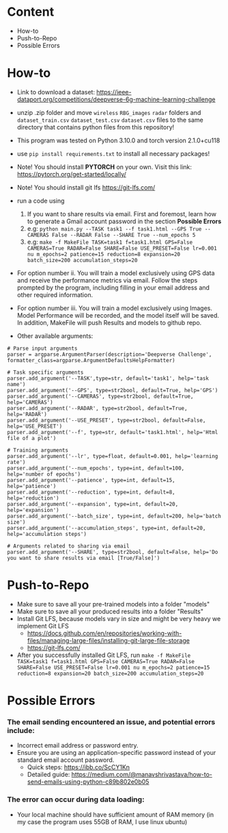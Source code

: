 # Content
- How-to
- Push-to-Repo
- Possible Errors

# How-to
- Link to download a dataset: https://ieee-dataport.org/competitions/deepverse-6g-machine-learning-challenge

- unzip .zip folder and move `wireless` `RBG_images` `radar` folders and `dataset_train.csv` `dataset_test.csv` `dataset.csv` files to the same directory that contains python files from this repository! 

- This program was tested on Python 3.10.0 and torch version 2.1.0+cu118

- use `pip install requirements.txt` to install all necessary packages!

- Note! You should install **PYTORCH** on your own. Visit this link: https://pytorch.org/get-started/locally/

- Note! You should install git lfs https://git-lfs.com/

- run a code using
   1. If you want to share results via email. First and foremost, learn how to generate a Gmail account password in the section **Possible Errors**
   2. e.g: `python main.py --TASK task1 --f task1.html --GPS True --CAMERAS False --RADAR False --SHARE True --num_epochs 5`
   3. e.g: `make -f MakeFile TASK=task1 f=task1.html GPS=False CAMERAS=True RADAR=False SHARE=False USE_PRESET=False lr=0.001 nu
m_epochs=2 patience=15 reduction=8 expansion=20 batch_size=200 accumulation_steps=20`

- For option number ii. You will train a model exclusively using GPS data and receive the performance metrics via email. Follow the steps prompted by the program, including filling in your email address and other required information.
- For option number iii. You will train a model exclusively using Images. Model Performance will be recorded, and the model itself will be saved. In addition, MakeFile will push Results and models to github repo.

- Other available arguments:
```
# Parse input arguments
parser = argparse.ArgumentParser(description='Deepverse Challenge', formatter_class=argparse.ArgumentDefaultsHelpFormatter)

# Task specific arguments
parser.add_argument('--TASK',type=str, default='task1', help='task name')
parser.add_argument('--GPS', type=str2bool, default=True, help='GPS')
parser.add_argument('--CAMERAS', type=str2bool, default=True, help='CAMERAS')
parser.add_argument('--RADAR', type=str2bool, default=True, help='RADAR')
parser.add_argument('--USE_PRESET', type=str2bool, default=False, help='USE_PRESET')
parser.add_argument('--f', type=str, default='task1.html', help='Html file of a plot')

# Training arguments
parser.add_argument('--lr', type=float, default=0.001, help='learning rate')
parser.add_argument('--num_epochs', type=int, default=100, help='number of epochs')
parser.add_argument('--patience', type=int, default=15, help='patience')
parser.add_argument('--reduction', type=int, default=8, help='reduction')
parser.add_argument('--expansion', type=int, default=20, help='expansion')
parser.add_argument('--batch_size', type=int, default=200, help='batch size')
parser.add_argument('--accumulation_steps', type=int, default=20, help='accumulation steps')

# Arguments related to sharing via email
parser.add_argument('--SHARE', type=str2bool, default=False, help='Do you want to share results via email [True/False]')
```

# Push-to-Repo
- Make sure to save all your pre-trained models into a folder "models"
- Make sure to save all your produced results into a folder "Results"
- Install Git LFS, because models vary in size and might be very heavy we implement Git LFS
    - https://docs.github.com/en/repositories/working-with-files/managing-large-files/installing-git-large-file-storage
    - https://git-lfs.com/
- After you successfully installed Git LFS, run `make -f MakeFile TASK=task1 f=task1.html GPS=False CAMERAS=True RADAR=False SHARE=False USE_PRESET=False lr=0.001 nu
m_epochs=2 patience=15 reduction=8 expansion=20 batch_size=200 accumulation_steps=20`

# Possible Errors
### The email sending encountered an issue, and potential errors include:
- Incorrect email address or password entry.
- Ensure you are using an application-specific password instead of your standard email account password.
   - Quick steps: https://ibb.co/ScCY1Kn
   - Detailed guide: https://medium.com/@manavshrivastava/how-to-send-emails-using-python-c89b802e0b05

### The error can occur during data loading:
- Your local machine should have sufficient amount of RAM memory (in my case the program uses 55GB of RAM, I use linux ubuntu)
